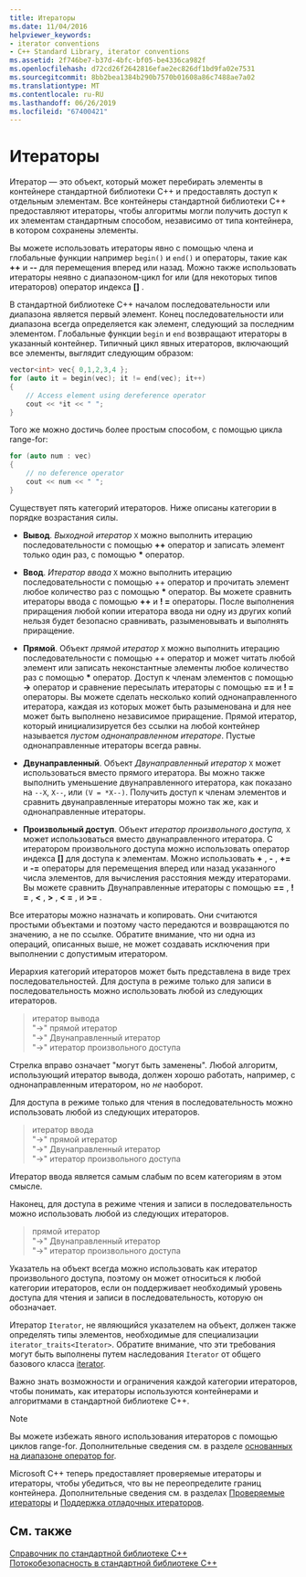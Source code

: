 ```yaml
---
title: Итераторы
ms.date: 11/04/2016
helpviewer_keywords:
- iterator conventions
- C++ Standard Library, iterator conventions
ms.assetid: 2f746be7-b37d-4bfc-bf05-be4336ca982f
ms.openlocfilehash: d72cd26f2642816efae2ec826df1bd9fa02e7531
ms.sourcegitcommit: 8bb2bea1384b290b7570b01608a86c7488ae7a02
ms.translationtype: MT
ms.contentlocale: ru-RU
ms.lasthandoff: 06/26/2019
ms.locfileid: "67400421"
---
```

# <a name="iterators"></a>Итераторы

Итератор — это объект, который может перебирать элементы в контейнере стандартной библиотеки С++ и предоставлять доступ к отдельным элементам. Все контейнеры стандартной библиотеки С++ предоставляют итераторы, чтобы алгоритмы могли получить доступ к их элементам стандартным способом, независимо от типа контейнера, в котором сохранены элементы.

Вы можете использовать итераторы явно с помощью члена и глобальные функции например `begin()` и `end()` и операторы, такие как **++** и **--** для перемещения вперед или назад. Можно также использовать итераторы неявно с диапазоном-цикл for или (для некоторых типов итераторов) оператор индекса  **\[]** .

В стандартной библиотеке С++ началом последовательности или диапазона является первый элемент. Конец последовательности или диапазона всегда определяется как элемент, следующий за последним элементом. Глобальные функции `begin` и `end` возвращают итераторы в указанный контейнер. Типичный цикл явных итераторов, включающий все элементы, выглядит следующим образом:

```cpp
vector<int> vec{ 0,1,2,3,4 };
for (auto it = begin(vec); it != end(vec); it++)
{
    // Access element using dereference operator
    cout << *it << " ";
}
```

Того же можно достичь более простым способом, с помощью цикла range-for:

```cpp
for (auto num : vec)
{
    // no deference operator
    cout << num << " ";
}
```

Существует пять категорий итераторов. Ниже описаны категории в порядке возрастания силы.

- **Вывод**. *Выходной итератор* `X` можно выполнить итерацию последовательности с помощью **++** оператор и записать элемент только один раз, с помощью __\*__ оператор.

- **Ввод**. *Итератор ввода* `X` можно выполнить итерацию последовательности с помощью ++ оператор и прочитать элемент любое количество раз с помощью **&ast;** оператор. Вы можете сравнить итераторы ввода с помощью **++** и **! =** операторы. После выполнения приращения любой копии итератора ввода ни одну из других копий нельзя будет безопасно сравнивать, разыменовывать и выполнять приращение.

- **Прямой**. Объект *прямой итератор* `X` можно выполнить итерацию последовательности с помощью ++ оператор и может читать любой элемент или записать неконстантные элементы любое количество раз с помощью **&ast;** оператор. Доступ к членам элементов с помощью **->** оператор и сравнение пересылать итераторы с помощью **==** и **! =** операторы. Вы можете сделать несколько копий однонаправленного итератора, каждая из которых может быть разыменована и для нее может быть выполнено независимое приращение. Прямой итератор, который инициализируется без ссылки на любой контейнер называется *пустом однонаправленном итераторе*. Пустые однонаправленные итераторы всегда равны.

- **Двунаправленный**. Объект *Двунаправленный итератор* `X` может использоваться вместо прямого итератора. Вы можно также выполнить уменьшение двунаправленного итератора, как показано на `--X`, `X--`, или `(V = *X--)`. Получить доступ к членам элементов и сравнить двунаправленные итераторы можно так же, как и однонаправленные итераторы.

- **Произвольный доступ**. Объект *итератор произвольного доступа,* `X` может использоваться вместо двунаправленного итератора. С итератором произвольного доступа можно использовать оператор индекса  **\[]** для доступа к элементам. Можно использовать **+** , **-** , **+=** и **-=** операторы для перемещения вперед или назад указанного числа элементов, для вычисления расстояния между итераторами. Вы можете сравнить Двунаправленные итераторы с помощью **==** , **! =** , **\<** , **>** , **\< =** , и **>=** .

Все итераторы можно назначать и копировать. Они считаются простыми объектами и поэтому часто передаются и возвращаются по значению, а не по ссылке. Обратите внимание, что ни одна из операций, описанных выше, не может создавать исключения при выполнении с допустимым итератором.

Иерархия категорий итераторов может быть представлена в виде трех последовательностей. Для доступа в режиме только для записи в последовательность можно использовать любой из следующих итераторов.

> итератор вывода<br/>
> "->" прямой итератор<br/>
> "->" Двунаправленный итератор<br/>
> "->" итератор произвольного доступа

Стрелка вправо означает "могут быть заменены". Любой алгоритм, использующий итератор вывода, должен хорошо работать, например, с однонаправленным итератором, но *не* наоборот.

Для доступа в режиме только для чтения в последовательность можно использовать любой из следующих итераторов.

> итератор ввода<br/>
> "->" прямой итератор<br/>
> "->" Двунаправленный итератор<br/>
> "->" итератор произвольного доступа

Итератор ввода является самым слабым по всем категориям в этом смысле.

Наконец, для доступа в режиме чтения и записи в последовательность можно использовать любой из следующих итераторов.

> прямой итератор<br/>
> "->" Двунаправленный итератор<br/>
> "->" итератор произвольного доступа

Указатель на объект всегда можно использовать как итератор произвольного доступа, поэтому он может относиться к любой категории итераторов, если он поддерживает необходимый уровень доступа для чтения и записи в последовательность, которую он обозначает.

Итератор `Iterator`, не являющийся указателем на объект, должен также определять типы элементов, необходимые для специализации `iterator_traits<Iterator>`. Обратите внимание, что эти требования могут быть выполнены путем наследования `Iterator` от общего базового класса [iterator](../standard-library/iterator-struct.md).

Важно знать возможности и ограничения каждой категории итераторов, чтобы понимать, как итераторы используются контейнерами и алгоритмами в стандартной библиотеке С++.

> [!NOTE]
> Вы можете избежать явного использования итераторов с помощью циклов range-for. Дополнительные сведения см. в разделе [основанных на диапазоне оператор for](../cpp/range-based-for-statement-cpp.md).

Microsoft C++ теперь предоставляет проверяемые итераторы и итераторы, чтобы убедиться, что вы не переопределите границ контейнера. Дополнительные сведения см. в разделах [Проверяемые итераторы](../standard-library/checked-iterators.md) и [Поддержка отладочных итераторов](../standard-library/debug-iterator-support.md).

## <a name="see-also"></a>См. также

[Справочник по стандартной библиотеке C++](../standard-library/cpp-standard-library-reference.md)<br/>
[Потокобезопасность в стандартной библиотеке C++](../standard-library/thread-safety-in-the-cpp-standard-library.md)<br/>
